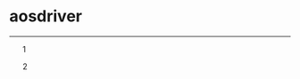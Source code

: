 <!DOCTYPE html>
<html>
    <head>
        <meta charset="utf-8">
    </head>
    <body>
        <h1>aosdriver</h1><hr>
        <div>
            <ul>1</ul>
            <div>
                <ul>2</ul>
            </div>
        </div>
    </body>
</html>